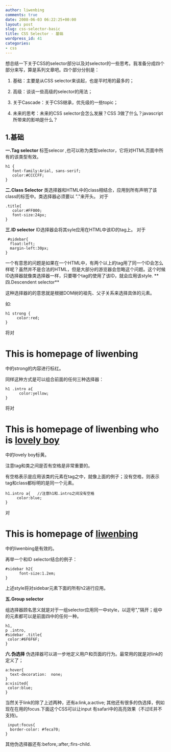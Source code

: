 ```yaml
---
author: liwenbing
comments: true
date: 2008-06-03 06:22:25+00:00
layout: post
slug: css-selector-basic
title: CSS Selector - 基础
wordpress_id: 41
categories:
- css
---
```


想总结一下关于CSS的selector部分以及对selector的一些思考。我准备分成四个部分来写，算是系列文章吧。四个部分分别是：



	
  1. 基础：主要是从CSS selector来谈起，也是平时用的最多的；

	
  2. 高级：谈谈一些高级的selector的用法；

	
  3. 关于Cascade：关于CSS继承，优先级的一些topic；

	
  4. 未来的思考：未来的CSS selector会怎么发展？CSS 3做了什么？javascript所带来的影响是什么？




## 1.基础


**一.Tag selector**
标签selecor ,也可以称为类型selector，它将对HTML页面中所有的该类型有效。

    
    
    h1 {
       font-family:Arial, sans-serif;
       color:#CCCCFF;
    }


**二.Class Selector**
类选择器和HTML中的class相结合，应用到所有声明了该class的标签中。类选择器必须要以 "."来开头。
对于

    
    
    .title{
       color:#FF000;
       font-size:24px;
    }


**三.ID selector**
ID选择器会将其syle应用在HTML中该ID的tag上。
对于

    
    
     #sidebar{
      float:left;
      margin-left:30px;
    }


一个有意思的问题是如果在一个HTML中，有两个以上的tag用了同一个ID会怎么样呢？虽然并不是合法的HTML，但是大部分的游览器会忽略这个问题。这个时候ID选择器就像类选择器一样，只要哪个tag的使用了该ID，就会应用该style.
** 四.Descendent selector**

这种选择器的的意思就是根据DOM树的祖先、父子关系来选择具体的元素。

如:

    
    
    h1 strong {
         color:red;
    }


将对<h1> This is homepage of <strong>liwenbing</strong></h1>中的strong的内容进行标红。

同样这种方式是可以组合前面的任何三种选择器：

    
    
    h1 .intro a{
          color:yellow;
    }


将对<h1> This is homepage of <strong >liwenbing   </strong> who is <span class="intro"><a href="#">lovely boy</a></span></h1>中的lovely boy标黄。

注意tag和类之间是否有空格是非常重要的。

有空格表示是应用该类的元素在tag之中，就像上面的例子；没有空格，则表示tag和class都标明的是同一个元素。

    
    
    h1.intro a{   //注意h1和.intro之间没有空格
         color:blue;
    }


对<h1 class="intro">This is homepage of <a href="#" >liwenbing </a></h1>中的liwenbing是有效的。

再举一个和ID selector结合的例子：

    
    
    #sidebar h2{
          font-size:1.2em;
    }


上述style将对sidebar元素下面的所有h2进行应用。

**五.Group selector**

组选择器顾名思义就是对于一组selector应用同一中style，以逗号","隔开；组中的元素都可以是前面四中的任何一种。

    
    
    h1,
    p .intro,
    #sidebar .title{
     color:#6F6F6F;
    }


**六.伪选择**
伪选择器可以进一步地定义用户和页面的行为。最常用的就是对link的定义了；

    
    
    a:hover{
      text-decoration:  none;
    }
    a:visited{
     color:blue;
    }


当然关于link的除了上述两种，还有a:link,a:active;
其他还有很多的伪选择，例如现在在用的focus.下面这个CSS可以让input 有safari中的高亮效果（不过IE并不支持)。

    
    
     input:focus{
      border-color: #feca70;
    }


其他伪选择器还有:before,:after,:firs-child.
